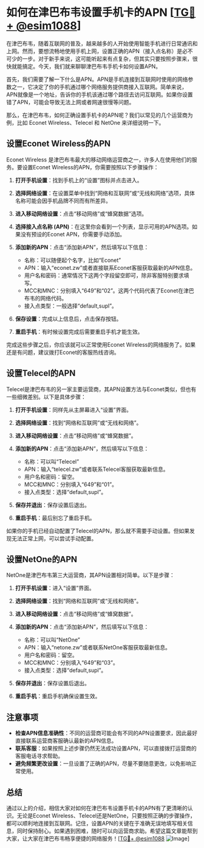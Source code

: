 # 如何在津巴布韦设置手机卡的APN [[TG💪+ @esim1088](https://t.me/s/esim1088)]

在津巴布韦，随着互联网的普及，越来越多的人开始使用智能手机进行日常通讯和上网。然而，要想流畅地使用手机上网，设置正确的APN（接入点名称）是必不可少的一步。对于新手来说，这可能听起来有点复杂，但其实只要按照步骤来，很快就能搞定。今天，我们就来聊聊津巴布韦手机卡如何设置APN。

首先，我们需要了解一下什么是APN。APN是手机连接到互联网时使用的网络参数之一，它决定了你的手机通过哪个网络服务提供商接入互联网。简单来说，APN就像是一个地址，告诉你的手机该通过哪个路径去访问互联网。如果你设置错了APN，可能会导致无法上网或者网速很慢等问题。

那么，在津巴布韦，如何正确设置手机卡的APN呢？我们以常见的几个运营商为例，比如 Econet Wireless、Telecel 和 NetOne 来详细说明一下。

## 设置Econet Wireless的APN

Econet Wireless 是津巴布韦最大的移动网络运营商之一，许多人在使用他们的服务。要设置Econet Wireless的APN，你需要按照以下步骤操作：

1. **打开手机设置**：找到手机上的“设置”图标并点击进入。
   
2. **选择网络设置**：在设置菜单中找到“网络和互联网”或“无线和网络”选项，具体名称可能会因手机品牌不同而有所差异。

3. **进入移动网络设置**：点击“移动网络”或“蜂窝数据”选项。

4. **选择接入点名称 (APN)**：在这里你会看到一个列表，显示可用的APN选项。如果没有预设的Econet APN，你需要手动添加。

5. **添加新的APN**：点击“添加新APN”，然后填写以下信息：
   - 名称：可以随便起个名字，比如“Econet”
   - APN：输入“econet.zw”或者直接联系Econet客服获取最新的APN信息。
   - 用户名和密码：通常情况下这两个字段留空即可，除非客服特别要求填写。
   - MCC和MNC：分别填入“649”和“02”。这两个代码代表了Econet在津巴布韦的网络代码。
   - 接入点类型：一般选择“default,supl”。

6. **保存设置**：完成以上信息后，点击保存按钮。

7. **重启手机**：有时候设置完成后需要重启手机才能生效。

完成这些步骤之后，你应该就可以正常使用Econet Wireless的网络服务了。如果还是有问题，建议拨打Econet的客服热线咨询。

## 设置Telecel的APN

Telecel是津巴布韦的另一家主要运营商，其APN设置方法与Econet类似，但也有一些细微差别。以下是具体步骤：

1. **打开手机设置**：同样先从主屏幕进入“设置”界面。

2. **选择网络设置**：找到“网络和互联网”或“无线和网络”。

3. **进入移动网络设置**：点击“移动网络”或“蜂窝数据”。

4. **添加新的APN**：点击“添加新APN”，然后填写以下信息：
   - 名称：可以叫“Telecel”
   - APN：输入“telecel.zw”或者联系Telecel客服获取最新信息。
   - 用户名和密码：留空。
   - MCC和MNC：分别填入“649”和“01”。
   - 接入点类型：选择“default,supl”。

5. **保存并退出**：保存设置后退出。

6. **重启手机**：最后别忘了重启手机。

如果你的手机已经自动配置了Telecel的APN，那么就不需要手动设置。但如果发现无法正常上网，可以尝试手动配置。

## 设置NetOne的APN

NetOne是津巴布韦第三大运营商，其APN设置相对简单。以下是步骤：

1. **打开手机设置**：进入“设置”界面。

2. **选择网络设置**：找到“网络和互联网”或“无线和网络”。

3. **进入移动网络设置**：点击“移动网络”或“蜂窝数据”。

4. **添加新的APN**：点击“添加新APN”，然后填写以下信息：
   - 名称：可以叫“NetOne”
   - APN：输入“netone.zw”或者联系NetOne客服获取最新信息。
   - 用户名和密码：留空。
   - MCC和MNC：分别填入“649”和“03”。
   - 接入点类型：选择“default,supl”。

5. **保存并退出**：保存设置后退出。

6. **重启手机**：重启手机确保设置生效。

## 注意事项

- **检查APN信息准确性**：不同的运营商可能会有不同的APN设置要求，因此最好直接联系运营商客服确认最新的APN信息。
- **联系客服**：如果按照上述步骤仍然无法成功设置APN，可以直接拨打运营商的客服电话寻求帮助。
- **避免频繁更改设置**：一旦设置了正确的APN，尽量不要随意更改，以免影响正常使用。

## 总结

通过以上的介绍，相信大家对如何在津巴布韦设置手机卡的APN有了更清晰的认识。无论是Econet Wireless、Telecel还是NetOne，只要按照正确的步骤操作，都可以顺利地连接到互联网。记住，设置APN的关键在于准确无误地填写相关信息，同时保持耐心。如果遇到困难，随时可以向运营商求助。希望这篇文章能帮到大家，让大家在津巴布韦畅享便捷的网络服务！[[TG💪+ @esim1088](https://t.me/s/esim1088) ![Image](https://i.postimg.cc/4NQfJmqS/Snipaste-2025-05-13-00-14-12.png)]